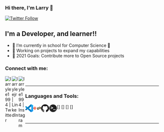 ### Hi there, I'm Larry 👋

[![Twitter Follow](https://img.shields.io/twitter/follow/larrylee1994?color=1DA1F2&logo=twitter&style=for-the-badge)](https://twitter.com/intent/follow?original_referer=https%3A%2F%2Fgithub.com%2Flarrylee1994&screen_name=larrylee1994)

## I'm a Developer, and learner!!

- 🌱 I’m currently in school for Computer Science 🤣
- 🌱 Working on projects to expand my capabilities
- 🥅 2021 Goals: Contribute more to Open Source projects

### Connect with me:

[<img align="left" alt="larrylee1994 | Twitter" width="22px" src="https://cdn.jsdelivr.net/npm/simple-icons@v3/icons/twitter.svg" />][twitter]
[<img align="left" alt="larryleejr | LinkedIn" width="22px" src="https://cdn.jsdelivr.net/npm/simple-icons@v3/icons/linkedin.svg" />][linkedin]
[<img align="left" alt="larrylee1994 | Instagram" width="22px" src="https://cdn.jsdelivr.net/npm/simple-icons@v3/icons/instagram.svg" />][instagram]

<br />

---

### Languages and Tools:

[<img align="left" alt="Visual Studio Code" width="26px" src="https://raw.githubusercontent.com/github/explore/80688e429a7d4ef2fca1e82350fe8e3517d3494d/topics/visual-studio-code/visual-studio-code.png" />]
[<img align="left" alt="Git" width="26px" src="https://raw.githubusercontent.com/github/explore/80688e429a7d4ef2fca1e82350fe8e3517d3494d/topics/git/git.png" />]
[<img align="left" alt="GitHub" width="26px" src="https://raw.githubusercontent.com/github/explore/78df643247d429f6cc873026c0622819ad797942/topics/github/github.png" />]
[<img align="left" alt="Terminal" width="26px" src="https://raw.githubusercontent.com/github/explore/80688e429a7d4ef2fca1e82350fe8e3517d3494d/topics/terminal/terminal.png" />]

<br />

---

[twitter]: https://twitter.com/larrylee1994
[instagram]: https://instagram.com/larrylee1994
[linkedin]: https://linkedin.com/in/larryleejr
